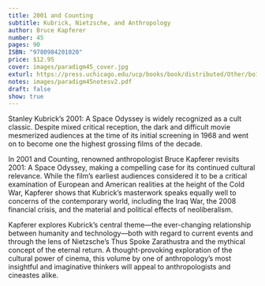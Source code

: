 ```yaml
---
title: 2001 and Counting
subtitle: Kubrick, Nietzsche, and Anthropology
author: Bruce Kapferer
number: 45
pages: 90
ISBN: "9780984201020"
price: $12.95
cover: images/paradigm45_cover.jpg
exturl: https://press.uchicago.edu/ucp/books/book/distributed/Other/bo18197996.html
notes: images/paradigm45notesv2.pdf
draft: false
show: true
---
```

Stanley Kubrick’s 2001: A Space Odyssey is widely recognized as a cult classic. Despite mixed critical reception, the dark and difficult movie mesmerized audiences at the time of its initial screening in 1968 and went on to become one the highest grossing films of the decade.

In 2001 and Counting, renowned anthropologist Bruce Kapferer revisits 2001: A Space Odyssey, making a compelling case for its continued cultural relevance. While the film’s earliest audiences considered it to be a critical examination of European and American realities at the height of the Cold War, Kapferer shows that Kubrick’s masterwork speaks equally well to concerns of the contemporary world, including the Iraq War, the 2008 financial crisis, and the material and political effects of neoliberalism.

Kapferer explores Kubrick’s central theme—the ever-changing relationship between humanity and technology—both with regard to current events and through the lens of Nietzsche’s Thus Spoke Zarathustra and the mythical concept of the eternal return. A thought-provoking exploration of the cultural power of cinema, this volume by one of anthropology’s most insightful and imaginative thinkers will appeal to anthropologists and cineastes alike.
